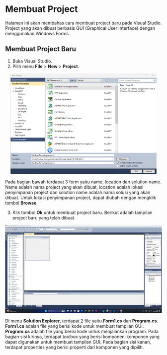 # Membuat Project
Halaman ini akan membahas cara membuat project baru pada Visual Studio. Project yang akan dibuat berbasis GUI (Graphical User Interface) dengan menggunakan Windows Forms.

## Membuat Project Baru

1. Buka Visual Studio.
2. Pilih menu **File** > **New** > **Project**.
<div style="text-align: center">
<img src="/assets/windows-form.png" alt="new project" style="zoom:50%;" />
</div>

Pada bagian bawah terdapat 3 form yaitu name, location dan solution name. Name adalah nama project yang akan dibuat, location adalah lokasi penyimpanan project dan solution name adalah nama solusi yang akan dibuat. Untuk lokasi penyimpanan project, dapat diubah dengan mengklik tombol **Browse**.

3. Klik tombol **Ok** untuk membuat project baru. Berikut adalah tampilan project baru yang telah dibuat.

<div style="text-align: center">
<img src="/assets/project-pertama.png" alt="new project" style="zoom:50%;" />
</div>

Di menu **Solution Explorer**, terdapat 2 file yaitu **Form1.cs** dan **Program.cs**. **Form1.cs** adalah file yang berisi kode untuk membuat tampilan GUI. **Program.cs** adalah file yang berisi kode untuk menjalankan program. Pada bagian sisi kirinya, terdapat toolbox yang berisi komponen-komponen yang dapat digunakan untuk membuat tampilan GUI. Pada bagian sisi kanan, terdapat properties yang berisi properti dari komponen yang dipilih.
